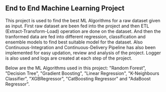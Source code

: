 ## End to End Machine Learning Project

This project is used to find the best ML Algorithms for a raw dataset given as input. First raw dataset are been fed into the project and then ETL (Extract-Transform-Load) operation  are done on the dataset. And then the tranformed data are fed into different regression, classification and ensemble models to find best suitable model for the dataset. Also Continuous-Integration and Continuous-Delivery Pipeline has also been implemented for easy updation, review and analysis of the project. Logger is also used and logs are created at each step of the project.

Below are the ML Algorithms used in this project:
"Random Forest", "Decision Tree", "Gradient Boosting", "Linear Regression", "K-Neighbours Classifier", "XGBRegressor", "CatBoosting Regressor" and "AdaBoost Regressor".
